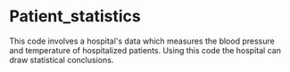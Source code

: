 # Patient_statistics
This code involves a hospital's data which measures the blood pressure and temperature of hospitalized patients. Using this code the hospital can draw statistical conclusions. 
